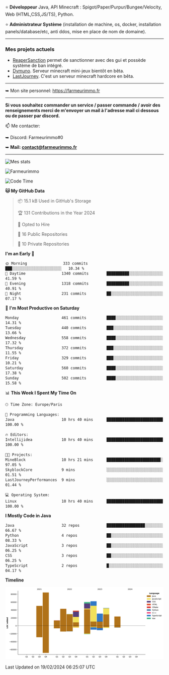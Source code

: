 ⭐ **Développeur** Java, API Minecraft : Spigot/Paper/Purpur/Bungee/Velocity, Web (HTML,CSS,JS/TS), Python.

⭐ **Administrateur Système** (installation de machine, os, docker, installation panels/database/etc, anti ddos, mise en place de nom de domaine).

---

### Mes projets actuels
- [ReaperSanction](https://www.spigotmc.org/resources/reapersanction.89580/) permet de sanctionner avec des gui et possède système de ban intégré.
- [Dymuno](https://discord.gg/dymuno-community-986460742293282886). Serveur minecraft mini-jeux bientôt en bêta.
- [LastJourney](https://lastjourney.fr). C'est un serveur minecraft hardcore en bêta.

---

➥ Mon site personnel: https://farmeurimmo.fr

---

**Si vous souhaitez commander un service / passer commande / avoir des renseignements merci de m'envoyer un mail à l'adresse mail ci dessous ou de passer par discord.**

📫 Me contacter:
 
   ➥ Discord: Farmeurimmo#0
   
   ➥ **Mail: contact@farmeurimmo.fr**

---

![Mes stats](https://github-readme-stats.farmeurimmo.fr/api?username=Farmeurimmo&count_private=true&show_icons=true&theme=radical)

<img src="https://komarev.com/ghpvc/?username=Farmeurimmo" alt="Farmeurimmo" />

<!--START_SECTION:waka-->
![Code Time](http://img.shields.io/badge/Code%20Time-1%2C181%20hrs%2032%20mins-blue)

**🐱 My GitHub Data** 

> 📦 15.1 kB Used in GitHub's Storage 
 > 
> 🏆 131 Contributions in the Year 2024
 > 
> 💼 Opted to Hire
 > 
> 📜 16 Public Repositories 
 > 
> 🔑 10 Private Repositories 
 > 
**I'm an Early 🐤** 

```text
🌞 Morning                333 commits         ███░░░░░░░░░░░░░░░░░░░░░░   10.34 % 
🌆 Daytime                1340 commits        ██████████░░░░░░░░░░░░░░░   41.59 % 
🌃 Evening                1318 commits        ██████████░░░░░░░░░░░░░░░   40.91 % 
🌙 Night                  231 commits         ██░░░░░░░░░░░░░░░░░░░░░░░   07.17 % 
```
📅 **I'm Most Productive on Saturday** 

```text
Monday                   461 commits         ████░░░░░░░░░░░░░░░░░░░░░   14.31 % 
Tuesday                  440 commits         ███░░░░░░░░░░░░░░░░░░░░░░   13.66 % 
Wednesday                558 commits         ████░░░░░░░░░░░░░░░░░░░░░   17.32 % 
Thursday                 372 commits         ███░░░░░░░░░░░░░░░░░░░░░░   11.55 % 
Friday                   329 commits         ███░░░░░░░░░░░░░░░░░░░░░░   10.21 % 
Saturday                 560 commits         ████░░░░░░░░░░░░░░░░░░░░░   17.38 % 
Sunday                   502 commits         ████░░░░░░░░░░░░░░░░░░░░░   15.58 % 
```


📊 **This Week I Spent My Time On** 

```text
🕑︎ Time Zone: Europe/Paris

💬 Programming Languages: 
Java                     10 hrs 40 mins      █████████████████████████   100.00 % 

🔥 Editors: 
Intellijidea             10 hrs 40 mins      █████████████████████████   100.00 % 

🐱‍💻 Projects: 
MineBlock                10 hrs 21 mins      ████████████████████████░   97.05 % 
SkyblockCore             9 mins              ░░░░░░░░░░░░░░░░░░░░░░░░░   01.51 % 
LastJourneyPerformances  9 mins              ░░░░░░░░░░░░░░░░░░░░░░░░░   01.44 % 

💻 Operating System: 
Linux                    10 hrs 40 mins      █████████████████████████   100.00 % 
```

**I Mostly Code in Java** 

```text
Java                     32 repos            █████████████████░░░░░░░░   66.67 % 
Python                   4 repos             ██░░░░░░░░░░░░░░░░░░░░░░░   08.33 % 
JavaScript               3 repos             ██░░░░░░░░░░░░░░░░░░░░░░░   06.25 % 
CSS                      3 repos             ██░░░░░░░░░░░░░░░░░░░░░░░   06.25 % 
TypeScript               2 repos             █░░░░░░░░░░░░░░░░░░░░░░░░   04.17 % 
```



**Timeline**

![Lines of Code chart](https://raw.githubusercontent.com/Farmeurimmo/Farmeurimmo/main/assets/bar_graph.png)


 Last Updated on 19/02/2024 06:25:07 UTC
<!--END_SECTION:waka-->
